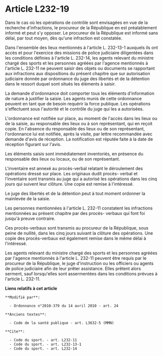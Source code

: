 # Article L232-19

Dans le cas où les opérations de contrôle sont envisagées en vue de la recherche d'infractions, le procureur de la République
en est préalablement informé et peut s'y opposer. Le procureur de la République est informé sans délai, par tout moyen, dès
qu'une infraction est constatée. 

Dans l'ensemble des lieux mentionnés à l'article L. 232-13-1 auxquels ils ont accès et pour l'exercice des missions de police
judiciaire diligentées dans les conditions définies à l'article L. 232-14, les agents relevant du ministre chargé des sports
et les personnes agréées par l'agence mentionnés à l'article L. 232-11 ne peuvent saisir des objets ou documents se
rapportant aux infractions aux dispositions du présent chapitre que sur autorisation judiciaire donnée par ordonnance du juge
des libertés et de la détention dans le ressort duquel sont situés les éléments à saisir. 

La demande d'ordonnance doit comporter tous les éléments d'information de nature à justifier la saisie. Les agents munis de
cette ordonnance peuvent en tant que de besoin requérir la force publique. Les opérations s'effectuent sous l'autorité et le
contrôle du juge qui les a autorisées.

L'ordonnance est notifiée sur place, au moment de l'accès dans les lieux ou de la saisie, au responsable des lieux ou à son
représentant, qui en reçoit copie. En l'absence du responsable des lieux ou de son représentant, l'ordonnance lui est
notifiée, après la visite, par lettre recommandée avec demande d'avis de réception. La notification est réputée faite à la
date de réception figurant sur l'avis. 

Les éléments saisis sont immédiatement inventoriés, en présence du responsable des lieux ou locaux, ou de son représentant.

L'inventaire est annexé au procès-verbal relatant le déroulement des opérations dressé sur place. Les originaux dudit procès-
verbal et l'inventaire sont transmis au juge qui a autorisé les opérations dans les cinq jours qui suivent leur clôture. Une
copie est remise à l'intéressé. 

Le juge des libertés et de la détention peut à tout moment ordonner la mainlevée de la saisie. 

Les personnes mentionnées à l'article L. 232-11 constatent les infractions mentionnées au présent chapitre par des procès-
verbaux qui font foi jusqu'à preuve contraire. 

Ces procès-verbaux sont transmis au procureur de la République, sous peine de nullité, dans les cinq jours suivant la clôture
des opérations. Une copie des procès-verbaux est également remise dans le même délai à l'intéressé. 

Les agents relevant du ministre chargé des sports et les personnes agréées par l'agence mentionnés à l'article L. 232-11
peuvent être requis par le procureur de la République, le juge d'instruction ou les officiers ou agents de police judiciaire
afin de leur prêter assistance. Elles prêtent alors serment, sauf lorsqu'elles sont assermentées dans les conditions prévues
à l'article L. 232-11.

**Liens relatifs à cet article**

	**Modifié par**:

	  - Ordonnance n°2010-379 du 14 avril 2010 - art. 24

	**Anciens textes**:

	  - Code de la santé publique - art. L3632-5 (MMN)

	**Cite**:

	  - Code du sport. - art. L232-11
	  - Code du sport. - art. L232-13-1
	  - Code du sport. - art. L232-14
